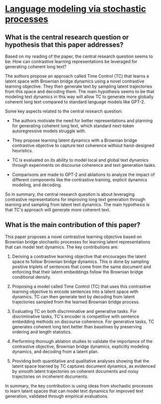 # [Language modeling via stochastic processes](https://arxiv.org/abs/2203.11370v2)

## What is the central research question or hypothesis that this paper addresses?

 Based on my reading of the paper, the central research question seems to be: How can contrastive learning representations be leveraged for generating coherent long text?

The authors propose an approach called Time Control (TC) that learns a latent space with Brownian bridge dynamics using a novel contrastive learning objective. They then generate text by sampling latent trajectories from this space and decoding them. The main hypothesis seems to be that modeling text dynamics in this way will allow TC to generate more globally coherent long text compared to standard language models like GPT-2. 

Some key aspects related to the central research question:

- The authors motivate the need for better representations and planning for generating coherent long text, which standard next-token autoregressive models struggle with. 

- They propose learning latent dynamics with a Brownian bridge contrastive objective to capture text coherence without hand-designed heuristics.

- TC is evaluated on its ability to model local and global text dynamics through experiments on discourse coherence and text generation tasks. 

- Comparisons are made to GPT-2 and ablations to analyze the impact of different components like the contrastive training, explicit dynamics modeling, and decoding.

So in summary, the central research question is about leveraging contrastive representations for improving long text generation through learning and sampling from latent text dynamics. The main hypothesis is that TC's approach will generate more coherent text.


## What is the main contribution of this paper?

 This paper proposes a novel contrastive learning objective based on Brownian bridge stochastic processes for learning latent representations that can model text dynamics. The key contributions are:

1. Deriving a contrastive learning objective that encourages the latent space to follow Brownian bridge dynamics. This is done by sampling positive triplets of sentences that come from the same document and enforcing that their latent embeddings follow the Brownian bridge conditional density. 

2. Proposing a model called Time Control (TC) that uses this contrastive learning objective to encode sentences into a latent space with dynamics. TC can then generate text by decoding from latent trajectories sampled from the learned Brownian bridge process.

3. Evaluating TC on both discriminative and generative tasks. For discriminative tasks, TC's encoder is competitive with sentence embedding methods on discourse coherence. For generative tasks, TC generates coherent long text better than baselines by preserving ordering and length statistics.

4. Performing thorough ablation studies to validate the importance of the contrastive objective, Brownian bridge dynamics, explicitly modeling dynamics, and decoding from a latent plan.

5. Providing both quantitative and qualitative analyses showing that the latent space learned by TC captures document dynamics, as evidenced by smooth latent trajectories on coherent documents and noisy trajectories on incoherent documents.

In summary, the key contribution is using ideas from stochastic processes to learn latent spaces that can model text dynamics for improved text generation, validated through empirical evaluations.
